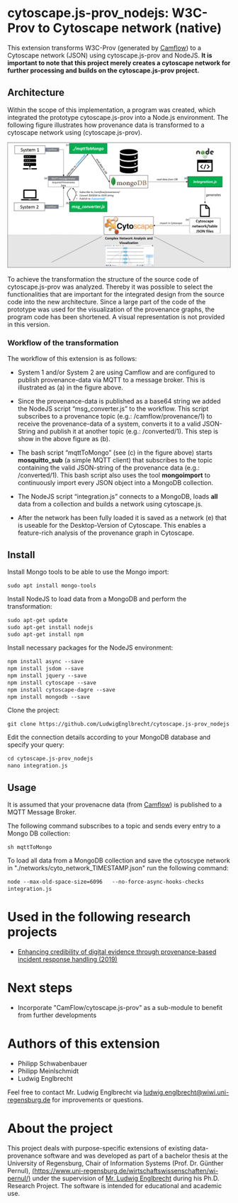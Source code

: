 # cytoscape.js-prov_nodejs: W3C-Prov to Cytoscape network (native)

This extension transforms W3C-Prov (generated by [Camflow](http://camflow.org/)) to a Cytoscape network (JSON) using cytoscape.js-prov and NodeJS. **It is important to note that this project merely creates a cytoscape network for further processing and builds on the cytoscape.js-prov project.**

## Architecture 
Within the scope of this implementation, a program was created, which integrated the prototype cytoscape.js-prov into a Node.js environment. The following figure illustrates how provenance data is transformed to a cytoscape network using (cytoscape.js-prov).

![](architecture_1.png?raw=true) 

To achieve the transformation the structure of the source code of cytoscape.js-prov was analyzed. Thereby it was possible to select the functionalities that are important for the integrated design from the source code into the new architecture. Since a large part of the code of the prototype was used for the visualization of the provenance graphs, the program code has been shortened. A visual representation is not provided in this version.

### Workflow of the transformation

The workflow of this extension is as follows:

- System 1 and/or System 2 are using Camflow and are configured to publish provenance-data via MQTT to a message broker. This is illustrated as (a) in the figure above. 

- Since the provenance-data is published as a base64 string we added the NodeJS script “msg_converter.js” to the workflow. This script subscribes to a provenance topic (e.g.: /camflow/provenance/1) to receive the provenance-data of a system, converts it to a valid JSON-String and publish it at another topic (e.g.: /converted/1). This step is show in the above figure as (b).

- The bash script “mqttToMongo” (see (c) in the figure above) starts **mosquitto_sub** (a simple MQTT client) that subscribes to the topic containing the valid JSON-string of the provenance data (e.g.: /converted/1). This bash script also uses the tool **mongoimport** to continuously import every JSON object into a MongoDB collection.

- The NodeJS script “integration.js” connects to a MongoDB, loads **all** data from a collection and builds a network using cytoscape.js. 

- After the network has been fully loaded it is saved as a network (e) that is useable for the Desktop-Version of Cytoscape. This enables a feature-rich analysis of the provenance graph in Cytoscape.



## Install

Install Mongo tools to be able to use the Mongo import:
```
sudo apt install mongo-tools
```

Install NodeJS to load data from a MongoDB and perform the transformation:
```
sudo apt-get update
sudo apt-get install nodejs
sudo apt-get install npm
```

Install necessary packages for the NodeJS environment:
```
npm install async --save
npm install jsdom --save
npm install jquery --save
npm install cytoscape --save
npm install cytoscape-dagre --save
npm install mongodb --save
```

Clone the project:
```
git clone https://github.com/LudwigEnglbrecht/cytoscape.js-prov_nodejs
```

Edit the connection details according to your MongoDB database and specify your query:
```
cd cytoscape.js-prov_nodejs
nano integration.js
```

## Usage

It is assumed that your provenacne data (from [Camflow](http://camflow.org/)) is published to a MQTT Message Broker.

The following command subscribes to a topic and sends every entry to a Mongo DB collection:
```
sh mqttToMongo
```


To load all data from a MongoDB collection and save the cytoscype network in "./networks/cyto_network_TIMESTAMP.json" run the following command:
```
node --max-old-space-size=6096   --no-force-async-hooks-checks integration.js
```

# Used in the following research projects

- [Enhancing credibility of digital evidence through provenance-based incident response handling (2019)](https://www.researchgate.net/publication/334331057_Enhancing_credibility_of_digital_evidence_through_provenance-based_incident_response_handling?_sg=FHOPZtzk5nYTzxzCyZHNG1RVBXvlwfLiCA7nnPG5taCiGzwn7eUtNPClCaBxlSc1Q3JZuYhsjcTQpBaSLmdfEnEcK665WXGkGAJ04Fjh.rUu_IDPn8mDQVFybh95MZOP38Y4M_NRVaqhfgs8dTPYeiDEdVMqFEAFVyq3_dYIwzaVGIxu4sCzf6GMEW27OaQ)


# Next steps

* Incorporate "CamFlow/cytoscape.js-prov" as a sub-module to benefit from further developments

# Authors of this extension

- Philipp Schwabenbauer
- Philipp Meinlschmidt
- Ludwig Englbrecht

Feel free to contact Mr. Ludwig Englbrecht via ludwig.englbrecht@wiwi.uni-regensburg.de for improvements or questions.

# About the project

This project deals with purpose-specific extensions of existing data-provenance software and was developed as part of a bachelor thesis at the University of Regensburg, Chair of Information Systems (Prof. Dr. Günther Pernul), [(https://www.uni-regensburg.de/wirtschaftswissenschaften/wi-pernul/)](https://www.uni-regensburg.de/wirtschaftswissenschaften/wi-pernul/) under the supervision of [Mr. Ludwig Englbrecht](https://www.researchgate.net/profile/Ludwig_Englbrecht) during his Ph.D. Research Project. The software is intended for educational and academic use. 
